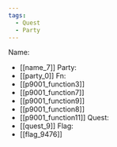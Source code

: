 ```yaml
---
tags:
  - Quest
  - Party
---
```

Name:
- [[name_7]]
Party:
- [[party_0]]
Fn:
- [[p9001_function3]]
- [[p9001_function7]]
- [[p9001_function9]]
- [[p9001_function8]]
- [[p9001_function11]]
Quest:
- [[quest_9]]
Flag:
- [[flag_9476]]
